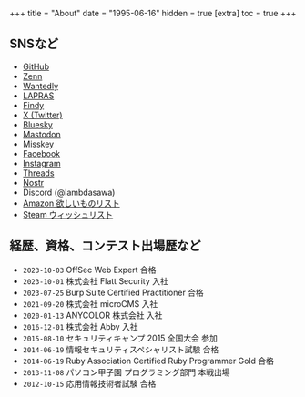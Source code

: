 +++
title = "About"
date = "1995-06-16"
hidden = true
[extra]
toc = true
+++

## SNSなど

- [GitHub](https://github.com/lambdasawa)
- [Zenn](https://zenn.dev/lambdasawa)
- [Wantedly](https://www.wantedly.com/id/lambdasawa)
- [LAPRAS](https://lapras.com/public/lambdasawa)
- [Findy](https://findy-code.io/share_profiles/EI2gaxVje83Nn)
- [X (Twitter)](https://twitter.com/lambdasawa)
- [Bluesky](https://bsky.app/profile/lambdasawa.bsky.social)
- [Mastodon](https://mstdn.jp/@lambdasawa)
- [Misskey](https://misskey.io/@lambdasawa)
- [Facebook](https://www.facebook.com/lambdasawa)
- [Instagram](https://www.instagram.com/lambdasawa/)
- [Threads](https://www.threads.net/@lambdasawa)
- [Nostr](https://coracle.social/notes)
- Discord (@lambdasawa)
- [Amazon 欲しいものリスト](https://www.amazon.co.jp/hz/wishlist/ls/3GEP6B955K47M?ref_=wl_share)
- [Steam ウィッシュリスト](https://store.steampowered.com/wishlist/profiles/76561198288017158#sort=order)

## 経歴、資格、コンテスト出場歴など

- `2023-10-03` OffSec Web Expert 合格
- `2023-10-01` 株式会社 Flatt Security 入社
- `2023-07-25` Burp Suite Certified Practitioner 合格
- `2021-09-20` 株式会社 microCMS 入社
- `2020-01-13` ANYCOLOR 株式会社 入社
- `2016-12-01` 株式会社 Abby 入社
- `2015-08-10` セキュリティキャンプ 2015 全国大会 参加
- `2014-06-19` 情報セキュリティスペシャリスト試験 合格
- `2014-06-19` Ruby Association Certified Ruby Programmer Gold 合格
- `2013-11-08` パソコン甲子園 プログラミング部門 本戦出場
- `2012-10-15` 応用情報技術者試験 合格
